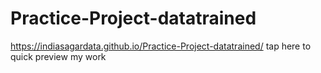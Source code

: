 # Practice-Project-datatrained

https://indiasagardata.github.io/Practice-Project-datatrained/ tap here to quick preview my work
